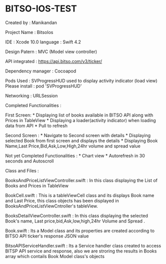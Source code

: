# BITSO-IOS-TEST

Created by : Manikandan

Project Name : BitsoIos

IDE : Xcode 10.0 language : Swift 4.2

Design Patern : MVC (Model view controller)

API integrated : https://api.bitso.com/v3/ticker/
 
Dependency manager : Cocoapod

Pods Used : SVProgressHUD used to display activity indicator (load view)    
Please install : pod 'SVProgressHUD' 

Networking : URLSession

Completed Functionalities :

First Screen:
             * Displaying list of books available in BITSO API along with Prices in TableView
             * Displaying a loader(activity indicator) when loading data from API
             * Pull to refresh 
             
Second Screen : 
              * Navigate to Second screen with details
              * Displaying selected Book from first screen and displays the details
              * Displaying Book Name,Last Price,Bid,Ask,Low,High,24hr volume and spread value


Not yet Completed Functionalities :
              * Chart view
              * Autorefresh in 30 seconds and Autoscroll 



Class and Files :

BooksAndPriceListViewController.swift :
      In this class displaying the List of Books and Prices in TableView
      
BookCell.swift : 
      This is a tableViewCell class and its displays Book name and Last Price, this class objects has been displayed in BooksAndPriceListViewCntroller's tableView.
      
BooksDetailViewController.swift :
      In this class displaying the selected Book's name, Last price,bid,Ask,low,high,24hr Volume and Spread .

Book.swift :
      Its a Model class and its properties are created according to BITSO API ticker's response JSON value
      
BitsoAPIServiceHandler.swift :
      Its a Service handler class created to access BITSP API service and response, also we are stroring the results in Books array which contails Book Model class's objects
     

     
